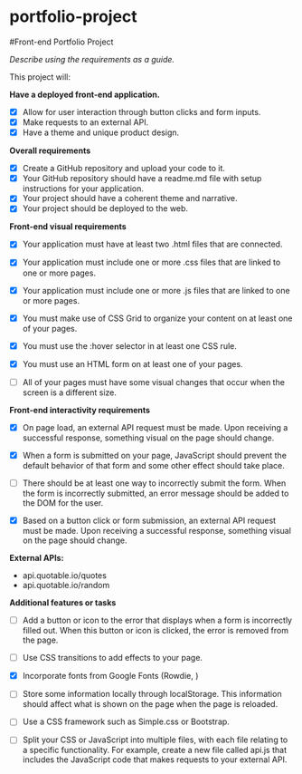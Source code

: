 # portfolio-project
#Front-end Portfolio Project


*Describe using the requirements as a guide.*



This project will:

**Have a deployed front-end application.**
-[x] Allow for user interaction through button clicks and form inputs.
-[x] Make requests to an external API.
-[x] Have a theme and unique product design.

**Overall requirements**
-[x] Create a GitHub repository and upload your code to it.
-[x] Your GitHub repository should have a readme.md file with setup instructions for your application.
-[x] Your project should have a coherent theme and narrative.
-[x] Your project should be deployed to the web.

**Front-end visual requirements**
-[x] Your application must have at least two .html files that are connected.

-[x] Your application must include one or more .css files that are linked to one or more pages.

-[x] Your application must include one or more .js files that are linked to one or more pages.

-[x] You must make use of CSS Grid to organize your content on at least one of your pages.

-[x] You must use the :hover selector in at least one CSS rule.

-[x] You must use an HTML form on at least one of your pages.

-[ ] All of your pages must have some visual changes that occur when the screen is a different size.

**Front-end interactivity requirements**

-[x] On page load, an external API request must be made. Upon receiving a successful response, something visual on the page should change.

-[x] When a form is submitted on your page, JavaScript should prevent the default behavior of that form and some other effect should take place.

-[ ] There should be at least one way to incorrectly submit the form. When the form is incorrectly submitted, an error message should be added to the DOM for the user.

-[x] Based on a button click or form submission, an external API request must be made. Upon receiving a successful response, something visual on the page should change.

**External APIs:**
- api.quotable.io/quotes
- api.quotable.io/random

**Additional features or tasks**

-[ ] Add a button or icon to the error that displays when a form is incorrectly filled out. When this button or icon is clicked, the error is removed from the page.

-[ ] Use CSS transitions to add effects to your page.

-[x] Incorporate fonts from Google Fonts (Rowdie, )

-[ ] Store some information locally through localStorage. This information should affect what is shown on the page when the page is reloaded.

-[ ] Use a CSS framework such as Simple.css or Bootstrap.

-[ ] Split your CSS or JavaScript into multiple files, with each file relating to a specific functionality. For example, create a new file called api.js that includes the JavaScript code that makes requests to your external API.